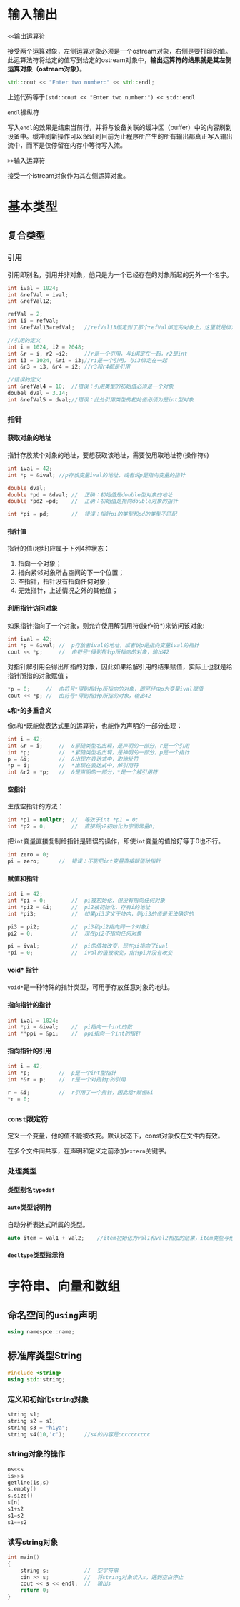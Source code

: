 # 输入输出

`<<`输出运算符

接受两个运算对象，左侧运算对象必须是一个ostream对象，右侧是要打印的值。此运算法符将给定的值写到给定的ostream对象中，**输出运算符的结果就是其左侧运算对象（ostream对象）**。

```c++
std::cout << "Enter two number:" << std::endl;
```

上述代码等于`(std::cout << "Enter two number:") << std::endl `

`endl`操纵符

写入`endl`的效果是结束当前行，并将与设备关联的缓冲区（buffer）中的内容刷到设备中。缓冲刷新操作可以保证到目前为止程序所产生的所有输出都真正写入输出流中，而不是仅停留在内存中等待写入流。

`>>`输入运算符

接受一个istream对象作为其左侧运算对象。

# 基本类型



## 复合类型

### 引用

引用即别名，引用并非对象，他只是为一个已经存在的对象所起的另外一个名字。

```c++
int ival = 1024;
int &refVal = ival;
int &refVal12;

refVal = 2;
int ii = refVal;
int &refVal13=refVal;	//refVal13绑定到了那个refVal绑定的对象上，这里就是绑定到ival上。

```

```c++
//引用的定义
int i = 1024, i2 = 2048;
int &r = i, r2 =i2;		//r是一个引用，与i绑定在一起，r2是int
int i3 = 1024, &ri = i3;//ri是一个引用，与i3绑定在一起
int &r3 = i3, &r4 = i2;	//r3和r4都是引用

//错误的定义
int &refVal4 = 10;	//错误：引用类型的初始值必须是一个对象
doubel dval = 3.14;
int &refVal5 = dval;//错误：此处引用类型的初始值必须为是int型对象
```



### 指针

#### 获取对象的地址

指针存放某个对象的地址，要想获取该地址，需要使用取地址符(操作符`&`)

```c++
int ival = 42;
int *p = &ival;	//p存放变量ival的地址，或者说p是指向变量的指针	
```

```c++
double dval;
double *pd = &dval;	//	正确：初始值是double型对象的地址
double *pd2 =pd;	//	正确：初始值是指向double对象的指针

int *pi = pd;		//	错误：指针pi的类型和pd的类型不匹配
```

#### 指针值

指针的值(地址)应属于下列4种状态：

1. 指向一个对象；
2. 指向紧邻对象所占空间的下一个位置；
3. 空指针，指针没有指向任何对象；
4. 无效指针，上述情况之外的其他值；

#### 利用指针访问对象

如果指针指向了一个对象，则允许使用解引用符(操作符*)来访问该对象:

```c++
int ival = 42;
int *p = &ival;	//	p存放者ival的地址，或者说p是指向变量ival的指针
cout << *p;		//	由符号*得到指针p所指向的对象，输出42
```

对指针解引用会得出所指的对象，因此如果给解引用的结果赋值，实际上也就是给指针所指的对象赋值；

```c++
*p = 0;		//	由符号*得到指针p所指向的对象，即可经由p为变量ival赋值
cout << *p;	//	由符号*得到指针p所指的对象，输出42
```

**`&`和`*`的多重含义**

像`&`和`*`既能做表达式里的运算符，也能作为声明的一部分出现：

```c++
int i = 42;
int &r = i;		//	&紧随类型名出现，是声明的一部分，r是一个引用
int *p;			//	*紧随类型名出现，是神明的一部分，p是一个指针
p = &i;			//	&出现在表达式中，取地址符
*p = i;			//	*出现在表达式中，解引用符
int &r2 = *p;	//	&是声明的一部分，*是一个解引用符
```

#### 空指针

生成空指针的方法：

```c++
int *p1 = nullptr;	//	等效于int *p1 = 0;
int *p2	= 0;		//	直接将p2初始化为字面常量0;
```

把`int`变量直接复制给指针是错误的操作，即使`int`变量的值恰好等于0也不行。

```c++
int zero = 0;
pi = zero;		//	错误：不能把int变量直接赋值给指针
```

#### 赋值和指针

```c++
int i = 42;
int *pi = 0;		//	pi被初始化，但没有指向任何对象
int *pi2 = &i;		//	pi2被初始化，存有i的地址
int *pi3;			//	如果pi3定义于块内，则pi3的值是无法确定的

pi3 = pi2;			//	pi3和pi2指向同一个对象i
pi2 = 0;			//	现在pi2不指向任何对象

pi = ival;			//	pi的值被改变，现在pi指向了ival
*pi = 0;			//	ival的值被改变，指针pi并没有改变
```

#### void* 指针

`void*`是一种特殊的指针类型，可用于存放任意对象的地址。

#### 指向指针的指针

```c++
int ival = 1024;
int *pi = &ival;	//	pi指向一个int的数
int **ppi = &pi;	//	ppi指向一个int的指针
```

#### 指向指针的引用

```c++
int i = 42;
int *p;			//	p是一个int型指针
int *&r = p;	//	r是一个对指针p的引用

r = &i;			//	r引用了一个指针，因此给r赋值&i
*r = 0;

```



### `const`限定符

定义一个变量，他的值不能被改变。默认状态下，const对象仅在文件内有效。

在多个文件间共享，在声明和定义之前添加`extern`关键字。



### 处理类型

#### 类型别名`typedef`



#### `auto`类型说明符

自动分析表达式所属的类型。

```c++
auto item = val1 + val2;	//item初始化为val1和val2相加的结果，item类型与他俩一致。
```

#### `decltype`类型指示符



# 字符串、向量和数组



## 命名空间的`using`声明

```c++
using namespce::name;
```

## 标准库类型String

```c++
#include <string>
using std::string;
```

### 定义和初始化`string`对象

```c++
string s1;
string s2 = s1;
string s3 = "hiya";
string s4(10,'c');		//s4的内容是cccccccccc
```

### string对象的操作

```c++
os<<s
is>>s
getline(is,s) 
s.empty()
s.size()
s[n]
s1+s2
s1=s2
s1==s2  
```

### 读写string对象

```c++
int main()
{
	string s;			//	空字符串
	cin >> s;			//	将string对象读入s，遇到空白停止
	cout << s << endl;	//	输出s
	return 0;
}
```

